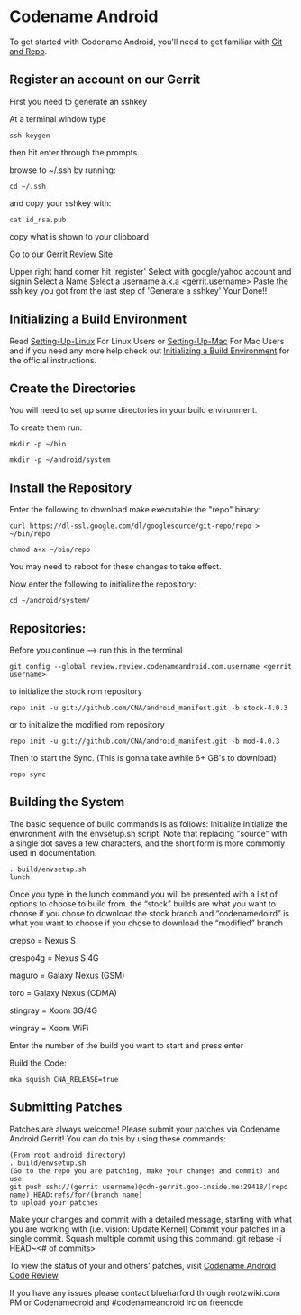 Codename Android
===========
To get started with Codename Android, you'll need to get
familiar with [Git and Repo](http://source.android.com/source/version-control.html).

Register an account on our Gerrit
---------------
First you need to generate an sshkey

At a terminal window type

    ssh-keygen

then hit enter through the prompts...

browse to ~/.ssh by running:

    cd ~/.ssh
    
and copy your sshkey with:

    cat id_rsa.pub
    
copy what is shown to your clipboard

Go to our [Gerrit Review Site](http://review.codenameandroid.com)

Upper right hand corner hit 'register'
Select with google/yahoo account and signin
Select a Name
Select a username <!write this down!> a.k.a <gerrit.username>
Paste the ssh key you got from the last step of 'Generate a sshkey'
Your Done!!

Initializing a Build Environment
--------------------------

Read [Setting-Up-Linux](https://github.com/CNA/android_manifest/blob/mod-4.0.3/Setting-Up-Linux.mkdn) For Linux Users or [Setting-Up-Mac](https://github.com/CNA/android_manifest/blob/mod-4.0.3/Setting-Up-Mac.mkdn) For Mac Users and if you need any more help check out [Initializing a Build Environment](http://source.android.com/source/initializing.html) for the official instructions.


Create the Directories
----------------------

You will need to set up some directories in your build environment.

To create them run:

    mkdir -p ~/bin 

    mkdir -p ~/android/system 


Install the Repository
----------------------

Enter the following to download make executable the "repo" binary:

    curl https://dl-ssl.google.com/dl/googlesource/git-repo/repo > ~/bin/repo

    chmod a+x ~/bin/repo

You may need to reboot for these changes to take effect. 


Now enter the following to initialize the repository:

    cd ~/android/system/ 

Repositories:
---------------

Before you continue --> run this in the terminal

	git config --global review.review.codenameandroid.com.username <gerrit username>

to initialize the stock rom repository


    repo init -u git://github.com/CNA/android_manifest.git -b stock-4.0.3
    
    
or to initialize the modified rom repository


    repo init -u git://github.com/CNA/android_manifest.git -b mod-4.0.3

    
    
Then to start the Sync. (This is gonna take awhile 6+ GB's to download)

    repo sync


Building the System
---------------

The basic sequence of build commands is as follows:
Initialize
Initialize the environment with the envsetup.sh script. Note that replacing "source" with a single dot saves a few characters, and the short form is more commonly used in documentation.


    . build/envsetup.sh
    lunch


Once you type in the lunch command you will be presented with a list of options to choose to build from. the “stock” builds are what you want to choose if you chose to download the stock branch and “codenamedoird” is what you want to choose if you chose to download the “modified” branch


crepso = Nexus S

crespo4g = Nexus S 4G

maguro = Galaxy Nexus (GSM)

toro = Galaxy Nexus (CDMA)

stingray = Xoom 3G/4G

wingray = Xoom WiFi


Enter the number of the build you want to start and press enter



Build the Code:

    mka squish CNA_RELEASE=true


Submitting Patches
------------------
Patches are always welcome!  Please submit your patches via Codename Android Gerrit!
You can do this by using these commands:

    (From root android directory)
    . build/envsetup.sh
    (Go to the repo you are patching, make your changes and commit) and use
    git push ssh://(gerrit username)@cdn-gerrit.goo-inside.me:29418/(repo name) HEAD:refs/for/(branch name)
    to upload your patches


Make your changes and commit with a detailed message, starting with what you are working with (i.e. vision: Update Kernel)
Commit your patches in a single commit. Squash multiple commit using this command: git rebase -i HEAD~<# of commits>

To view the status of your and others' patches, visit [Codename Android Code Review](http://review.codenameandroid.com/)


If you have any issues please contact blueharford through rootzwiki.com PM or Codenamedroid and #codenameandroid irc on freenode
